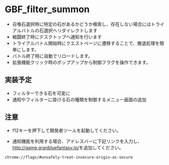 # GBF_filter_summon
* 召喚石選択時に特定の石があるかどうか検索し、存在しない場合にはトライアルバトルの石選択へリダイレクトします
* 戦闘終了時にデスクトップへ通知を行います
* トライアルバトル開始時にクエストページに遷移することで、撤退処理を簡単にします。
* バトル終了時に自動でリロードします。
* 拡張機能クリック時のポップアップから制御フラグを操作できます。
## 実装予定
* フィルターできる石を可変に
* 通知やフィルターに掛ける石の種類を制御するメニュー画面の追加

## 注意
* f12キーを押下して開発者ツールを起動してください。

* 通知機能を利用する場合、アドレスバーに下記リンクを入力し、<http://game.granbluefantasy.jp/>を追加してください。
```
chrome://flags/#unsafely-treat-insecure-origin-as-secure
```
